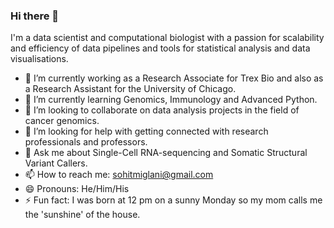 ### Hi there 👋

I'm a data scientist and computational biologist with a passion for scalability and efficiency of data pipelines and tools for statistical analysis and data visualisations.

- 🔭 I’m currently working as a Research Associate for Trex Bio and also as a Research Assistant for the University of Chicago.
- 🌱 I’m currently learning Genomics, Immunology and Advanced Python.
- 👯 I’m looking to collaborate on data analysis projects in the field of cancer genomics.
- 🤔 I’m looking for help with getting connected with research professionals and professors.
- 💬 Ask me about Single-Cell RNA-sequencing and Somatic Structural Variant Callers.
- 📫 How to reach me: sohitmiglani@gmail.com
- 😄 Pronouns: He/Him/His
- ⚡ Fun fact: I was born at 12 pm on a sunny Monday so my mom calls me the 'sunshine' of the house.
